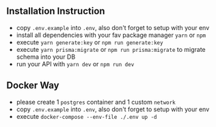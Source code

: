 ## Installation Instruction

- copy `.env.example` into `.env`, also don't forget to setup with your env
- install all dependencies with your fav package manager `yarn` or `npm`
- execute `yarn generate:key` or `npm run generate:key`
- execute `yarn prisma:migrate` or `npm run prisma:migrate` to migrate schema into your DB
- run your API with `yarn dev` or `npm run dev`

## Docker Way

- please create 1 `postgres` container and 1 custom `network`
- copy `.env.example` into `.env`, also don't forget to setup with your env
- execute `docker-compose --env-file ./.env up -d`
